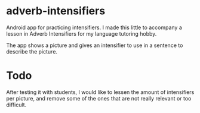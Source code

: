# adverb-intensifiers
Android app for practicing intensifiers. I made this little to accompany a lesson in Adverb Intensifiers for my language tutoring hobby.

The app shows a picture and gives an intensifier to use in a sentence to describe the picture.

# Todo
After testing it with students, I would like to lessen the amount of intensifiers per picture, and remove some of the ones that are not really relevant or too difficult.
